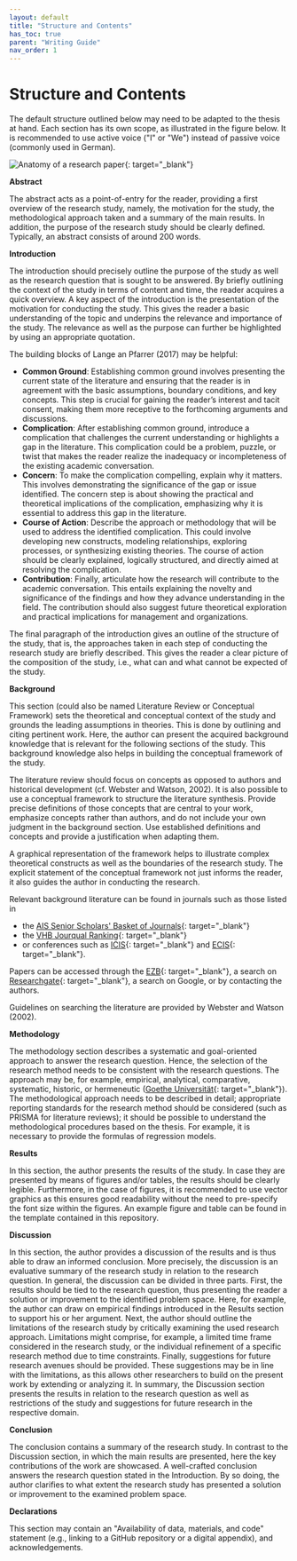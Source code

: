 ```yaml
---
layout: default
title: "Structure and Contents"
has_toc: true
parent: "Writing Guide"
nav_order: 1
---
```



# Structure and Contents

The default structure outlined below may need to be adapted to the thesis at hand.
Each section has its own scope, as illustrated in the figure below.
It is recommended to use active voice ("I" or "We") instead of passive voice (commonly used in German).

![Anatomy of a research paper](https://raw.githubusercontent.com/digital-work-lab/handbook/main/assets/images/anatomy_research_paper_wang.png){: target="_blank"}

**Abstract**

The abstract acts as a point-of-entry for the reader, providing a first overview of the research study, namely, the motivation for the study, the methodological approach taken and a summary of the main results. 
In addition, the purpose of the research study should be clearly defined. Typically, an abstract consists of around 200 words.

**Introduction**

The introduction should precisely outline the purpose of the study as well as the research question that is sought to be answered. 
By briefly outlining the context of the study in terms of content and time, the reader acquires a quick overview. 
A key aspect of the introduction is the presentation of the motivation for conducting the study. 
This gives the reader a basic understanding of the topic and underpins the relevance and importance of the study. 
The relevance as well as the purpose can further be highlighted by using an appropriate quotation.

The building blocks of Lange an Pfarrer (2017) may be helpful:

- **Common Ground**: Establishing common ground involves presenting the current state of the literature and ensuring that the reader is in agreement with the basic assumptions, boundary conditions, and key concepts. This step is crucial for gaining the reader’s interest and tacit consent, making them more receptive to the forthcoming arguments and discussions.
- **Complication**: After establishing common ground, introduce a complication that challenges the current understanding or highlights a gap in the literature. This complication could be a problem, puzzle, or twist that makes the reader realize the inadequacy or incompleteness of the existing academic conversation.
- **Concern**: To make the complication compelling, explain why it matters. This involves demonstrating the significance of the gap or issue identified. The concern step is about showing the practical and theoretical implications of the complication, emphasizing why it is essential to address this gap in the literature.
- **Course of Action**: Describe the approach or methodology that will be used to address the identified complication. This could involve developing new constructs, modeling relationships, exploring processes, or synthesizing existing theories. The course of action should be clearly explained, logically structured, and directly aimed at resolving the complication.
- **Contribution**: Finally, articulate how the research will contribute to the academic conversation. This entails explaining the novelty and significance of the findings and how they advance understanding in the field. The contribution should also suggest future theoretical exploration and practical implications for management and organizations.

The final paragraph of the introduction gives an outline of the structure of the study, that is, the approaches taken in each step of conducting the research study are briefly described. 
This gives the reader a clear picture of the composition of the study, i.e., what can and what cannot be expected of the study.

**Background**

This section (could also be named Literature Review or Conceptual Framework) sets the theoretical and conceptual context of the study and grounds the leading assumptions in theories. 
This is done by outlining and citing pertinent work. 
Here, the author can present the acquired background knowledge that is relevant for the following sections of the study. 
This background knowledge also helps in building the conceptual framework of the study.

The literature review should focus on concepts as opposed to authors and historical development (cf. Webster and Watson, 2002). 
It is also possible to use a conceptual framework to structure the literature synthesis. 
Provide precise definitions of those concepts that are central to your work, emphasize concepts rather than authors, and do not include your own judgment in the background section. 
Use established definitions and concepts and provide a justification when adapting them.

A graphical representation of the framework helps to illustrate complex theoretical constructs as well as the boundaries of the research study. 
The explicit statement of the conceptual framework not just informs the reader, it also guides the author in conducting the research.

Relevant background literature can be found in journals such as those listed in
- the [AIS Senior Scholars' Basket of Journals](https://aisnet.org/general/custom.asp?page=SeniorScholarBasket){: target="_blank"}
- the [VHB Jourqual Ranking](https://vhbonline.org/wissenschaftliche-kommissionen/wirtschaftsinformatik-wi/vhb-rating-2024-wirtschaftsinformatik){: target="_blank"}
- or conferences such as [ICIS](http://aisel.aisnet.org/icis/){: target="_blank"} and [ECIS](https://aisel.aisnet.org/ecis){: target="_blank"}.

Papers can be accessed through the [EZB](http://ezb.uni-regensburg.de/){: target="_blank"}, a search on [Researchgate](https://www.researchgate.net){: target="_blank"}, a search on Google, or by contacting the authors.

Guidelines on searching the literature are provided by Webster and Watson (2002).

**Methodology**

The methodology section describes a systematic and goal-oriented approach to answer the research question. 
Hence, the selection of the research method needs to be consistent with the research questions. 
The approach may be, for example, empirical, analytical, comparative, systematic, historic, or hermeneutic ([Goethe Universität](https://www.uni-muenster.de/imperia/md/content/didaktik_der_chemie/wissenschaftlichesarbeiten/leitfaden.pdf){: target="_blank"}). 
The methodological approach needs to be described in detail; appropriate reporting standards for the research method should be considered (such as PRISMA for literature reviews); it should be possible to understand the methodological procedures based on the thesis. 
For example, it is necessary to provide the formulas of regression models.

**Results**

In this section, the author presents the results of the study. 
In case they are presented by means of figures and/or tables, the results should be clearly legible. 
Furthermore, in the case of figures, it is recommended to use vector graphics as this ensures good readability without the need to pre-specify the font size within the figures. 
An example figure and table can be found in the template contained in this repository.

**Discussion**

In this section, the author provides a discussion of the results and is thus able to draw an informed conclusion. 
More precisely, the discussion is an evaluative summary of the research study in relation to the research question. 
In general, the discussion can be divided in three parts. 
First, the results should be tied to the research question, thus presenting the reader a solution or improvement to the identified problem space. 
Here, for example, the author can draw on empirical findings introduced in the Results section to support his or her argument. 
Next, the author should outline the limitations of the research study by critically examining the used research approach. 
Limitations might comprise, for example, a limited time frame considered in the research study, or the individual refinement of a specific research method due to time constraints. 
Finally, suggestions for future research avenues should be provided. 
These suggestions may be in line with the limitations, as this allows other researchers to build on the present work by extending or analyzing it. 
In summary, the Discussion section presents the results in relation to the research question as well as restrictions of the study and suggestions for future research in the respective domain.

**Conclusion**

The conclusion contains a summary of the research study. 
In contrast to the Discussion section, in which the main results are presented, here the key contributions of the work are showcased. 
A well-crafted conclusion answers the research question stated in the Introduction. 
By so doing, the author clarifies to what extent the research study has presented a solution or improvement to the examined problem space.

**Declarations**

This section may contain an "Availability of data, materials, and code" statement (e.g., linking to a GitHub repository or a digital appendix), and acknowledgements.